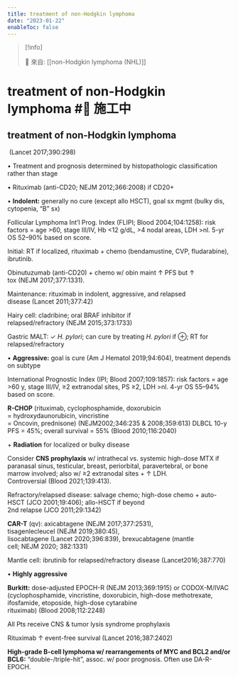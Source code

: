 ```yaml
---
title: treatment of non-Hodgkin lymphoma
date: "2023-01-22"
enableToc: false
---
```


> [!info]
>
> 🌱 來自: [[non-Hodgkin lymphoma (NHL)]]

# treatment of non-Hodgkin lymphoma #🚧 施工中

## treatment of non-Hodgkin lymphoma
 (Lancet 2017;390:298)

• Treatment and prognosis determined by histopathologic classification rather than stage

• Rituximab (anti-CD20; NEJM 2012;366:2008) if CD20+

• **Indolent:** generally no cure (except allo HSCT), goal sx mgmt (bulky dis, cytopenia, “B” sx)

Follicular Lymphoma Int’l Prog. Index (FLIPI; Blood 2004;104:1258): risk factors = age >60, stage III/IV, Hb <12 g/dL, >4 nodal areas, LDH >nl. 5-yr OS 52–90% based on score.

Initial: RT if localized, rituximab + chemo (bendamustine, CVP, fludarabine), ibrutinib.

Obinutuzumab (anti-CD20) + chemo w/ obin maint ↑ PFS but ↑ tox (NEJM 2017;377:1331).

Maintenance: rituximab in indolent, aggressive, and relapsed disease (Lancet 2011;377:42)

Hairy cell: cladribine; oral BRAF inhibitor if relapsed/refractory (NEJM 2015;373:1733)

Gastric MALT: ✓ _H. pylori_; can cure by treating _H. pylori_ if ⊕; RT for relapsed/refractory

• **Aggressive:** goal is cure (Am J Hematol 2019;94:604), treatment depends on subtype

International Prognostic Index (IPI; Blood 2007;109:1857): risk factors = age >60 y, stage III/IV, ≥2 extranodal sites, PS ≥2, LDH >nl. 4-yr OS 55–94% based on score.

**R-CHOP** (rituximab, cyclophosphamide, doxorubicin = hydroxydaunorubicin, vincristine = Oncovin, prednisone) (NEJM2002;346:235 & 2008;359:613) DLBCL 10-y PFS = 45%; overall survival = 55% (Blood 2010;116:2040)

+ **Radiation** for localized or bulky disease

Consider **CNS prophylaxis** w/ intrathecal vs. systemic high-dose MTX if paranasal sinus, testicular, breast, periorbital, paravertebral, or bone marrow involved; also w/ ≥2 extranodal sites + ↑ LDH. Controversial (Blood 2021;139:413).

Refractory/relapsed disease: salvage chemo; high-dose chemo + auto-HSCT (JCO 2001;19:406); allo-HSCT if beyond 2nd relapse (JCO 2011;29:1342)

**CAR-T** (qv): axicabtagene (NEJM 2017;377:2531), tisagenlecleucel (NEJM 2019;380:45), lisocabtagene (Lancet 2020;396:839), brexucabtagene (mantle cell; NEJM 2020; 382:1331)

Mantle cell: ibrutinib for relapsed/refractory disease (Lancet2016;387:770)

• **Highly aggressive**

**Burkitt:** dose-adjusted EPOCH-R (NEJM 2013;369:1915) or CODOX-M/IVAC (cyclophosphamide, vincristine, doxorubicin, high-dose methotrexate, ifosfamide, etoposide, high-dose cytarabine rituximab) (Blood 2008;112:2248)

All Pts receive CNS & tumor lysis syndrome prophylaxis

Rituximab ↑ event-free survival (Lancet 2016;387:2402)

**High-grade B-cell lymphoma w/ rearrangements of MYC and BCL2 and/or BCL6:** “double-/triple-hit”, assoc. w/ poor prognosis. Often use DA-R-EPOCH.

